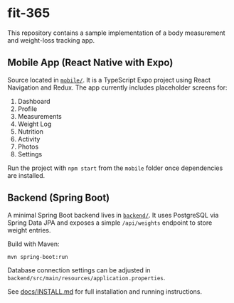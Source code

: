 # fit-365

This repository contains a sample implementation of a body measurement and weight-loss tracking app.

## Mobile App (React Native with Expo)

Source located in [`mobile/`](mobile). It is a TypeScript Expo project using React Navigation and Redux. The app currently includes placeholder screens for:

1. Dashboard
2. Profile
3. Measurements
4. Weight Log
5. Nutrition
6. Activity
7. Photos
8. Settings

Run the project with `npm start` from the `mobile` folder once dependencies are installed.

## Backend (Spring Boot)

A minimal Spring Boot backend lives in [`backend/`](backend). It uses PostgreSQL via Spring Data JPA and exposes a simple `/api/weights` endpoint to store weight entries.

Build with Maven:

```bash
mvn spring-boot:run
```

Database connection settings can be adjusted in `backend/src/main/resources/application.properties`.

See [docs/INSTALL.md](docs/INSTALL.md) for full installation and running instructions.
